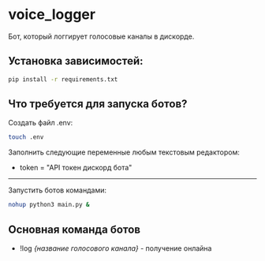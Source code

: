# voice_logger
Бот, который логгирует голосовые каналы в дискорде. 
## Установка зависимостей:
```bash
pip install -r requirements.txt
```
## Что требуется для запуска ботов?
Создать файл .env:
```bash
touch .env
```
Заполнить следующие переменные любым текстовым редактором:
* token = "API токен дискорд бота"

---
Запустить ботов командами:
```bash
nohup python3 main.py &
```
## Основная команда ботов
* !log *{название голосового канала}* - получение онлайна
